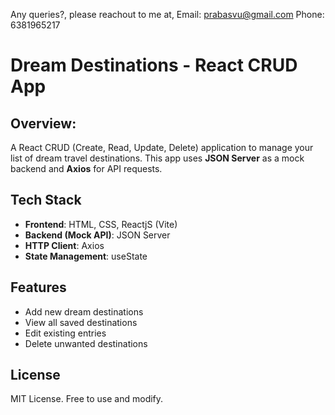 Any queries?, please reachout to me at, Email: prabasvu@gmail.com Phone: 6381965217 

# Dream Destinations - React CRUD App

## Overview:

A React CRUD (Create, Read, Update, Delete) application to manage your list of dream travel destinations. This app uses **JSON Server** as a mock backend and **Axios** for API requests.

## Tech Stack

- **Frontend**: HTML, CSS, ReactjS (Vite)
- **Backend (Mock API)**: JSON Server
- **HTTP Client**: Axios
- **State Management**: useState

## Features

- Add new dream destinations
- View all saved destinations
- Edit existing entries
- Delete unwanted destinations

## License
MIT License. Free to use and modify.
